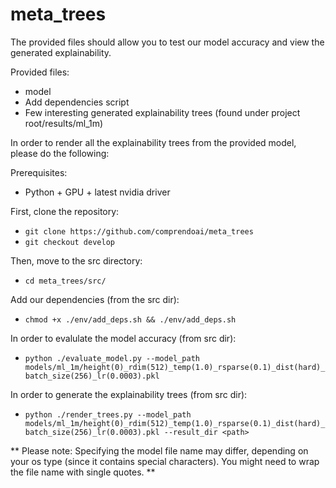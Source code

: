 # meta_trees

The provided files should allow you to test our model accuracy and view the generated explainability.

Provided files:
- model
- Add dependencies script
- Few interesting generated explainability trees (found under project root/results/ml_1m)

In order to render all the explainability trees from the provided model, please do the following:

Prerequisites:  
- Python + GPU + latest nvidia driver

First, clone the repository:
- ```git clone https://github.com/comprendoai/meta_trees ```
- ```git checkout develop```

Then, move to the src directory:
-  ```cd meta_trees/src/```

Add our dependencies (from the src dir):
-  ```chmod +x ./env/add_deps.sh && ./env/add_deps.sh```

In order to evalulate the model accuracy (from src dir):
-   ```python ./evaluate_model.py --model_path models/ml_1m/height(0)_rdim(512)_temp(1.0)_rsparse(0.1)_dist(hard)_batch_size(256)_lr(0.0003).pkl```

In order to generate the explainability trees (from src dir):
- ```python ./render_trees.py --model_path models/ml_1m/height(0)_rdim(512)_temp(1.0)_rsparse(0.1)_dist(hard)_batch_size(256)_lr(0.0003).pkl --result_dir <path>```

** Please note: Specifying the model file name may differ, depending on your os type (since it contains special characters). You might need to wrap the file name with single quotes. **

  
